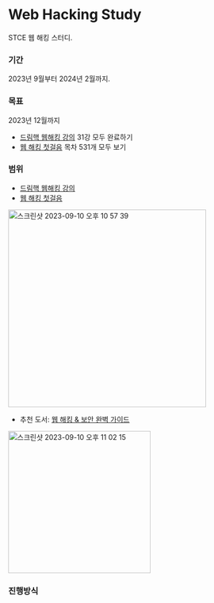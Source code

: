 # Web Hacking Study
STCE 웹 해킹 스터디. 

### 기간
2023년 9월부터 2024년 2월까지.


### 목표
2023년 12월까지 
- [드림핵 웹해킹 강의](https://dreamhack.io) 31강 모두 완료하기 
- [웹 해킹 첫걸음](https://www.yes24.com/Product/Goods/111089263) 목차 531개 모두 보기



### 범위
- [드림핵 웹해킹 강의](https://dreamhack.io)
- [웹 해킹 첫걸음](https://www.yes24.com/Product/Goods/111089263)
<img width="399" alt="스크린샷 2023-09-10 오후 10 57 39" src="https://github.com/junnie082/Web-Hacking/assets/88719152/2f3ce855-10db-41ef-b024-de9a204c60f4">

- 추천 도서: [웹 해킹 & 보안 완벽 가이드](https://www.yes24.com/Product/Goods/14275829)
<img width="287" alt="스크린샷 2023-09-10 오후 11 02 15" src="https://github.com/junnie082/Web-Hacking/assets/88719152/7f7404e2-2599-491b-be6c-029a6a0fc857">

### 진행방식

